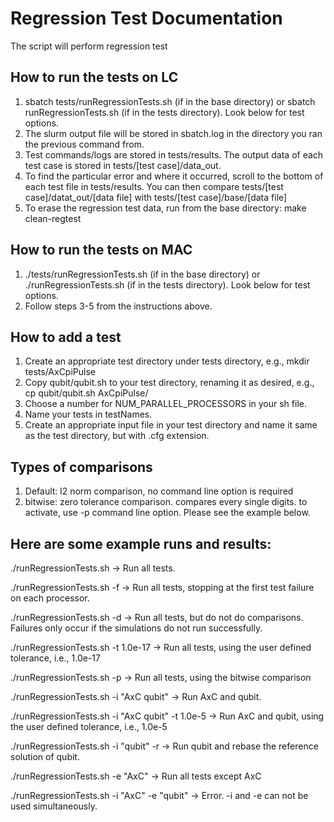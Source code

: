 # Regression Test Documentation

The script will perform regression test  


## How to run the tests on LC

1. sbatch tests/runRegressionTests.sh (if in the base directory) or sbatch runRegressionTests.sh (if in the tests directory). Look below for test options.
2. The slurm output file will be stored in sbatch.log in the directory you ran the previous command from.
3. Test commands/logs are stored in tests/results. The output data of each test case is stored in tests/[test case]/data_out.
4. To find the particular error and where it occurred, scroll to the bottom of each test file in tests/results. You can then compare tests/[test case]/datat_out/[data file] with tests/[test case]/base/[data file] 
5. To erase the regression test data, run from the base directory: make clean-regtest

## How to run the tests on MAC

1. ./tests/runRegressionTests.sh (if in the base directory) or ./runRegressionTests.sh (if in the tests directory). Look below for test options.
2. Follow steps 3-5 from the instructions above.

## How to add a test 

1. Create an appropriate test directory under tests directory, e.g., mkdir tests/AxCpiPulse
2. Copy qubit/qubit.sh to your test directory, renaming it as desired, e.g., cp qubit/qubit.sh AxCpiPulse/
3. Choose a number for NUM_PARALLEL_PROCESSORS in your sh file.
4. Name your tests in testNames.
5. Create an appropriate input file in your test directory and name it same as the test directory, but with .cfg extension.

## Types of comparisons

1. Default: l2 norm comparison, no command line option is required
2. bitwise: zero tolerance comparison. compares every single digits. to activate, use -p command line option. Please see the example below.

## Here are some example runs and results:

./runRegressionTests.sh -> Run all tests.

./runRegressionTests.sh -f -> Run all tests, stopping at the first test failure on each processor.

./runRegressionTests.sh -d -> Run all tests, but do not do comparisons. Failures only occur if the simulations do not run successfully.

./runRegressionTests.sh -t 1.0e-17 -> Run all tests, using the user defined tolerance, i.e., 1.0e-17

./runRegressionTests.sh -p -> Run all tests, using the bitwise comparison

./runRegressionTests.sh -i  "AxC qubit" -> Run AxC and qubit.

./runRegressionTests.sh -i  "AxC qubit" -t 1.0e-5 -> Run AxC and qubit, using the user defined tolerance, i.e., 1.0e-5

./runRegressionTests.sh -i "qubit" -r -> Run qubit and rebase the reference solution of qubit.

./runRegressionTests.sh -e "AxC" -> Run all tests except AxC 

./runRegressionTests.sh -i "AxC" -e "qubit" -> Error. -i and -e can not be used simultaneously.
